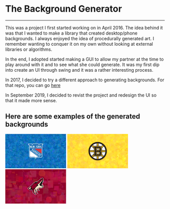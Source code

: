 # The Background Generator
----
This was a project I first started working on in April 2016. The idea behind it was that I wanted to make a library that created desktop/phone backgrounds. I always enjoyed the idea of procedurally generated art. I remember wanting to conquer it on my own without looking at external libraries or algorithms.

In the end, I adopted started making a GUI to allow my partner at the time to play around with it and to see what she could generate. It was my first dip into create an UI through swing and it was a rather interesting process. 

In 2017, I decided to try a different approach to generating backgrounds. For that repo, you can go [here](http://github.com/rgero/BackgroundGenerator)

In September 2019, I decided to revist the project and redesign the UI so that it made more sense.

## Here are some examples of the generated backgrounds

<img src="/images/Rangers.png" width=192 height=108>
<img src="/images/Bruins.png" width=192 height=108>
<img src="/images/Coyotes.png" width=192 height=108>